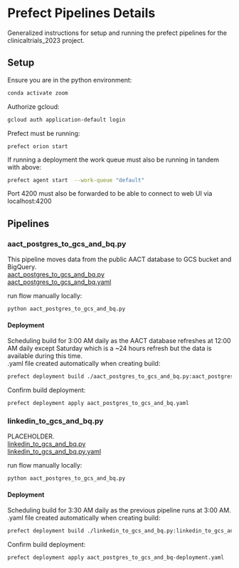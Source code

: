 # Prefect Pipelines Details
Generalized instructions for setup and running the prefect pipelines for the clinicaltrials_2023 project.   

## Setup

Ensure you are in the python environment:
```bash
conda activate zoom
```

Authorize gcloud:
```bash
gcloud auth application-default login
```

Prefect must be running:
```
prefect orion start
```

If running a deployment the work queue must also be running in tandem with above:
```bash
prefect agent start  --work-queue "default"
```

Port 4200 must also be forwarded to be able to connect to web UI via localhost:4200

## Pipelines

### aact_postgres_to_gcs_and_bq.py
This pipeline moves data from the public AACT database to GCS bucket and BigQuery.  
[aact_postgres_to_gcs_and_bq.py](https://github.com/TylerJSimpson/personal_project_clinicaltrials_2023/blob/main/project/prefect_pipelines/aact_postgres_to_gcs_and_bq.py)  
[aact_postgres_to_gcs_and_bq.yaml](https://github.com/TylerJSimpson/personal_project_clinicaltrials_2023/blob/main/project/prefect_pipelines/aact_postgres_to_gcs_and_bq.yaml)  
  
run flow manually locally:
```bash
python aact_postgres_to_gcs_and_bq.py
```
  
#### Deployment  
Scheduling build for 3:00 AM daily as the AACT database refreshes at 12:00 AM daily except Saturday which is a ~24 hours refresh but the data is available during this time.  
.yaml file created automatically when creating build:
```bash
prefect deployment build ./aact_postgres_to_gcs_and_bq.py:aact_postgres_to_gcs_and_bq -n "aact_postgres_to_gcs_and_bq" --cron "0 3 * * *" -a
```
Confirm build deployment:  
```
prefect deployment apply aact_postgres_to_gcs_and_bq.yaml
```

### linkedin_to_gcs_and_bq.py
PLACEHOLDER.  
[linkedin_to_gcs_and_bq.py](https://github.com/TylerJSimpson/personal_project_clinicaltrials_2023/blob/main/project/prefect_pipelines/linkedin_to_gcs_and_bq.py)  
[linkedin_to_gcs_and_bq.py.yaml](https://github.com/TylerJSimpson/personal_project_clinicaltrials_2023/blob/main/project/prefect_pipelines/aact_postgres_to_gcs_and_bq.yaml)  
  
run flow manually locally:
```bash
python aact_postgres_to_gcs_and_bq.py
```
  
#### Deployment  
Scheduling build for 3:30 AM daily as the previous pipeline runs at 3:00 AM.  
.yaml file created automatically when creating build:
```bash
prefect deployment build ./linkedin_to_gcs_and_bq.py:linkedin_to_gcs_and_bq -n "linkedin_to_gcs_and_bq" --cron "30 3 * * *" -a
```
Confirm build deployment:  
```
prefect deployment apply aact_postgres_to_gcs_and_bq-deployment.yaml
```
